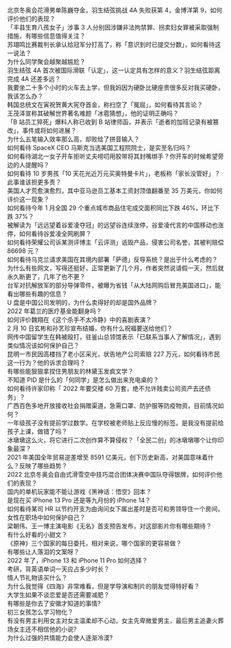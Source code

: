 北京冬奥会花滑男单陈巍夺金，羽生结弦挑战 4A 失败获第 4，金博洋第 9，如何评价他们的表现？  
「丰县生育八孩女子」涉事 3 人分别因涉嫌非法拘禁罪、拐卖妇女罪被采取强制措施，有哪些信息值得关注？  
苏翊鸣比赛裁判长承认给冠军分打高了，称「意识到时已提交分数」，如何看待这一说法？  
为什么同学聚会越聚越尴尬？  
羽生结弦 4A 首次被国际滑联「认定」，这一认定具有怎样的意义？羽生结弦距离完成 4A 还差多远？  
我要坐二十多个小时的火车去上学，但我妈因为硬卧比硬座贵很多反对我买硬卧，我该怎么办？  
韩国总统文在寅祝贺黄大宪夺首金，称扫空了「冤屈」，如何看待其言论？  
王茂泽宣称其破解世界著名难题「冰雹猜想」，他的证明正确吗？  
「B 站员工猝死」爆料人称已收到 B 站律师函，并表示「逝者的加班记录有被篡改」，事件或将如何进展？  
为什么五笔输入效率那么高，却败给了拼音输入？  
如何看待 SpaceX CEO 马斯克当选美国工程院院士，是实至名归吗？  
如何看待湖北一女子开车拒听丈夫唠叨用胶带将其封嘴绑手？你开车的时候希望旁边的人提醒吗？  
如何看待 10 岁男孩「10 天花光近万元买奥特曼卡片」，老板称「家长没管好」？此事谁该担更多责？  
美国人才荒愈演愈烈，其中亚马逊员工基本工资封顶值翻番至 35 万美元，你如何评价这一现象？  
如何看待今年 1 月全国 29 个重点城市商品住宅成交面积同比下跌 46%，环比下跌 37%？  
被解读为「远远望着谷爱凌夺冠」的远望谷连续涨停，谷爱凌代言的中国移动也涨停，如何看待谷爱凌全网刷屏？  
如何看待荣耀公司诉某测评博主「云评测」诋毁产品，侵害公司名誉，其被判赔偿 86698 元？  
如何看待乌克兰请求美国在其境内部署「萨德」反导系统？是出于什么考虑的？  
为什么有些网文，写得还挺好，正常更新了几个月，作者突然说请假一天，然后就永久断更了，几年了也不更？  
台军对抗解放军的部分导弹零件，被曝为省钱「从大陆网购后冒充美国进口」，能看出哪些有趣的信息？  
U 盘是中国公司发明的，为什么卖得好的却是国外品牌？  
2022 年葛兰的医疗基金能翻身吗？  
如何评价魏翔在《这个杀手不太冷静》中的喜剧表演？  
2 月 10 日玄彬和孙艺珍宣布结婚，你有什么祝福要送给他们？  
网传中国留学生在韩被殴打，驻釜山总领馆表示「已联系当事人了解情况」，遇到类似情况该如何保护自己？  
昆明一市民因高楼挡了老小区采光，状告地产公司索赔 227 万元，如何看待市民这一行为？他的诉求合理吗？  
有哪些能狠狠拿捏住男朋友的林黛玉发疯文学？  
不知道 PID 是什么的「何同学」是怎么做出来充电桌的？  
如何看待许家印称「 2022 年要交楼 60 万套，绝不允许贱卖公司资产去还债务」？  
广西百色多地开放接收社会捐赠渠道，急需口罩、防护服等防疫物资，目前情况如何？  
一年级孩子没有提前学过数学。在学校被老师贴上反应慢的标签。是我没有提前给孩子上课，做错了吗？  
冰墩墩这么火，将它进行二次创作算不算侵权？「全民二创」的冰墩墩哪个让你印象最深？  
2021 年美国全年贸易逆差增至 8591 亿美元，创下历史新高，对美国意味着什么？反映了哪些趋势？  
2022 北京冬奥会自由式滑雪空中技巧混合团体决赛中国队夺得银牌，如何评价他们的表现？  
国内的单机玩家能不能让游戏《黑神话：悟空》回本？  
是现在买 iPhone 13 Pro 还是等九月份的 iPhone 14？  
如何看待某司 HR 以节约开支为由询问女下属出差时是否可和男领导住一个房间，女性在职场中如何保护自己？  
梁朝伟、王一博主演电影《无名》首支预告发布，对这部影片你有哪些期待？  
有什么好看的小甜文？  
《原神》三个国家的每日委托，相对来说，哪个国家的更容易做？  
有哪些让人落泪的文案呀？  
2022 年了，iPhone 13 和 iPhone 11 Pro 如何选择？  
考研，背英语单词一天应占多少时长？  
情人节礼物该买什么？  
为什么我觉得《四海》非常难看，但是学导演和制片的朋友觉得特好看？  
大学生如果不谈恋爱是否还需要减肥？  
有哪些是你去了安徽才知道的事情?  
初三女孩怎么学习物化？  
有没有男主利用女主对女主温柔却不心动，女主先卑微爱男主，最后男主追妻火葬场女主还不相信他的小说?  
为什么过强的共情能力会使人逐渐冷漠?  
